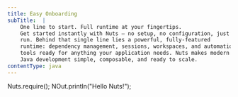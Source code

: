 ```yaml
---
title: Easy Onboarding
subTitle:  | 
    One line to start. Full runtime at your fingertips.
    Get started instantly with Nuts — no setup, no configuration, just
    run. Behind that single line lies a powerful, fully-featured
    runtime: dependency management, sessions, workspaces, and automation
    tools ready for anything your application needs. Nuts makes modern
    Java development simple, composable, and ready to scale.
contentType: java
---
```


Nuts.require();
NOut.println("Hello Nuts!");
